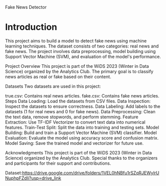 Fake News Detector

# Introduction

This project aims to build a model to detect fake news using machine learning techniques. The dataset consists of two categories: real news and fake news. The project involves data preprocessing, model building using Support Vector Machine (SVM), and evaluation of the model's performance.

Project Overview
This project is part of the WiDS 2023 (Winter in Data Science) organized by the Analytics Club. The primary goal is to classify news articles as real or fake based on their content.

Datasets
Two datasets are used in this project:

true.csv: Contains real news articles.
fake.csv: Contains fake news articles.
Steps
Data Loading: Load the datasets from CSV files.
Data Inspection: Inspect the datasets to ensure correctness.
Data Labeling: Add labels to the datasets (1 for real news and 0 for fake news).
Data Preprocessing: Clean the text data, remove stopwords, and perform stemming.
Feature Extraction: Use TF-IDF Vectorizer to convert text data into numerical features.
Train-Test Split: Split the data into training and testing sets.
Model Building: Build and train a Support Vector Machine (SVM) classifier.
Model Evaluation: Evaluate the model using accuracy score and confusion matrix.
Model Saving: Save the trained model and vectorizer for future use.

Acknowledgments
This project is part of the WiDS 2023 (Winter in Data Science) organized by the Analytics Club. Special thanks to the organizers and participants for their support and contributions.

Dataset:https://drive.google.com/drive/folders/1VEL0hNBfu1rSZqRJEWylrUNuphpFZdIi?usp=drive_link
